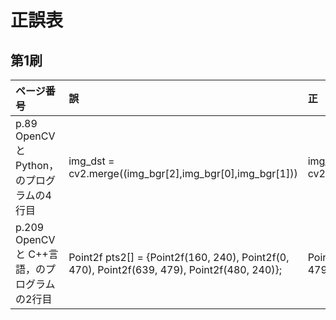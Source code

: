 # 正誤表

## 第1刷
| ページ番号 | 誤 | 正 |
| :----------- | :-------------------------------- |:--------------------------------|
|p.89<br>OpenCVとPython，のプログラムの4行目|img_dst = cv2.merge((img_bgr[2],img_bgr[0],img_bgr[1]))|img_dst = cv2.merge((img_bgr[1],img_bgr[2],img_bgr[0]))|
|p.209<br>OpenCV と C++言語，のプログラムの2行目|Point2f pts2[] = {Point2f(160, 240), Point2f(0, 470), Point2f(639, 479), Point2f(480, 240)};|Point2f pts2[] = {Point2f(160, 240), Point2f(0, 479), Point2f(639, 479), Point2f(480, 240)};|

